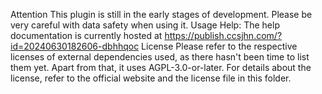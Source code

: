 Attention
This plugin is still in the early stages of development. Please be very careful with data safety when using it.
Usage Help:
The help documentation is currently hosted at https://publish.ccsjhn.com/?id=20240630182606-dbhhqoc
License
Please refer to the respective licenses of external dependencies used, as there hasn't been time to list them yet.
Apart from that, it uses AGPL-3.0-or-later. For details about the license, refer to the official website and the license file in this folder.

